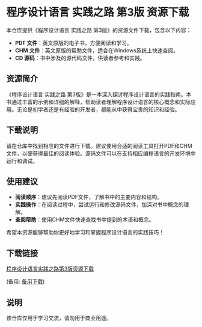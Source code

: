 # 程序设计语言 实践之路 第3版 资源下载

本仓库提供《程序设计语言 实践之路 第3版》的资源文件下载，包含以下内容：

- **PDF 文件**：英文原版的电子书，方便阅读和学习。
- **CHM 文件**：英文原版的帮助文件，适合在Windows系统上快速查阅。
- **CD 源码**：书中涉及的源代码文件，供读者参考和实践。

## 资源简介

《程序设计语言 实践之路 第3版》是一本深入探讨程序设计语言的实践指南。本书通过丰富的示例和详细的解释，帮助读者理解程序设计语言的核心概念和实际应用。无论是初学者还是有经验的开发者，都能从中获得宝贵的知识和经验。

## 下载说明

请在仓库中找到相应的文件进行下载。建议使用合适的阅读工具打开PDF和CHM文件，以便获得最佳的阅读体验。源码文件可以在支持相应编程语言的开发环境中运行和调试。

## 使用建议

- **阅读顺序**：建议先阅读PDF文件，了解书中的主要内容和结构。
- **实践操作**：在阅读过程中，尝试运行和修改源码文件，加深对书中概念的理解。
- **查阅帮助**：使用CHM文件快速查找书中提到的术语和概念。

希望本资源能够帮助你更好地学习和掌握程序设计语言的实践技巧！

## 下载链接
[程序设计语言实践之路第3版资源下载](https://pan.quark.cn/s/8a2f3ff43fe2) 

(备用: [备用下载](https://pan.baidu.com/s/1-rLcPlzfrEmGb-zztz1fdQ?pwd=1234))

## 说明

该仓库仅用于学习交流，请勿用于商业用途。
